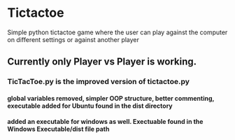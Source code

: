 # Tictactoe
Simple python tictactoe game where the user can play against the computer on different settings or against another player


## Currently only Player vs Player is working.
### TicTacToe.py is the improved version of tictactoe.py
#### global variables removed, simpler OOP structure, better commenting, executable added for Ubuntu found in the dist directory
#### added an executable for windows as well. Exectuable found in the Windows Executable/dist file path
